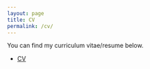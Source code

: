 ```yaml
---
layout: page
title: CV
permalink: /cv/
---
```


You can find my curriculum vitae/resume below.
<ul>
	<li><a href="A_Customised_CurVe_CV.pdf">CV</a></li>
<!--	<li><a href="long_cv.pdf">CV</a> (4 pages)</li>
	<li><a href="two_page.pdf">Long resume</a> (2 pages)</li>
	<li><a href="short_cv.pdf">Short resume</a> (1 page)</li> -->
</ul>
